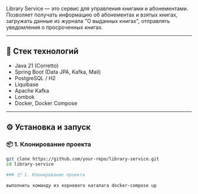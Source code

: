 Library Service — это сервис для управления книгами и абонементами. Позволяет получать информацию об абонементах и взятых книгах, загружать данные из журнала "О выданных книгах", отправлять уведомления о просроченных книгах.

---

## 🚀 Стек технологий

- Java 21 (Corretto)
- Spring Boot (Data JPA, Kafka, Mail)
- PostgreSQL / H2
- Liquibase
- Apache Kafka
- Lombok
- Docker, Docker Compose

---

## ⚙️ Установка и запуск

### 📦 1. Клонирование проекта
```bash
git clone https://github.com/your-repo/library-service.git
cd library-service

### 📦 1. Клонирование проекта

выполнить команду из корневого каталага docker-compose up

